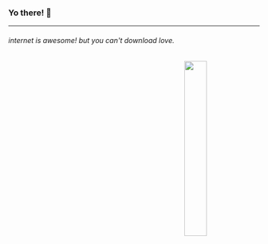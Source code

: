 ### Yo there! 👋
----
###### *internet is awesome! but you can't download love.*

<img src="" align="right" width="30%">